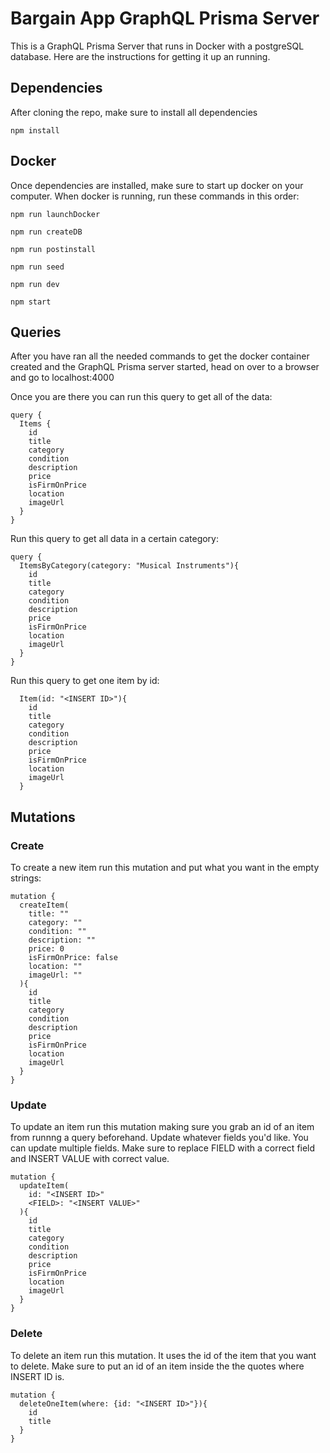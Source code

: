 # Bargain App GraphQL Prisma Server

This is a GraphQL Prisma Server that runs in Docker with a postgreSQL database. Here are the instructions for getting it up an running.

## Dependencies

After cloning the repo, make sure to install all dependencies

```
npm install
```

## Docker

Once dependencies are installed, make sure to start up docker on your computer. When docker is running, run these commands in this order:

```
npm run launchDocker
```

```
npm run createDB
```

```
npm run postinstall
```

```
npm run seed
```

```
npm run dev
```

```
npm start
```

## Queries

After you have ran all the needed commands to get the docker container created and the GraphQL Prisma server started, head on over to a browser and go to localhost:4000

Once you are there you can run this query to get all of the data:

```
query {
  Items {
    id
    title
    category
    condition
    description
    price
    isFirmOnPrice
    location
    imageUrl
  }
}
```

Run this query to get all data in a certain category:

```
query {
  ItemsByCategory(category: "Musical Instruments"){
    id
    title
    category
    condition
    description
    price
    isFirmOnPrice
    location
    imageUrl
  }
}
```

Run this query to get one item by id:

```
  Item(id: "<INSERT ID>"){
    id
    title
    category
    condition
    description
    price
    isFirmOnPrice
    location
    imageUrl
  }
```

## Mutations

### Create

To create a new item run this mutation and put what you want in the empty strings:

```
mutation {
  createItem(
    title: ""
    category: ""
    condition: ""
    description: ""
    price: 0
    isFirmOnPrice: false
    location: ""
    imageUrl: ""
  ){
    id
    title
    category
    condition
    description
    price
    isFirmOnPrice
    location
    imageUrl
  }
}
```

### Update

To update an item run this mutation making sure you grab an id of an item from runnng a query beforehand. Update whatever fields you'd like. You can update multiple fields. Make sure to replace FIELD with a correct field and INSERT VALUE with correct value.

```
mutation {
  updateItem(
    id: "<INSERT ID>"
    <FIELD>: "<INSERT VALUE>"
  ){
    id
    title
    category
    condition
    description
    price
    isFirmOnPrice
    location
    imageUrl
  }
}
```

### Delete

To delete an item run this mutation. It uses the id of the item that you want to delete. Make sure to put an id of an item inside the the quotes where INSERT ID is. 

```
mutation {
  deleteOneItem(where: {id: "<INSERT ID>"}){
    id
    title
  }
}
```

